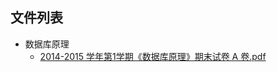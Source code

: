 

## 文件列表

- 数据库原理
    - [2014-2015 学年第1学期《数据库原理》期末试卷 A 卷.pdf](https://github.com/Open-BJUT/BJUT-Helper/raw/master/./%E6%95%B0%E6%8D%AE%E5%BA%93%E5%8E%9F%E7%90%86/2014-2015%20%E5%AD%A6%E5%B9%B4%E7%AC%AC1%E5%AD%A6%E6%9C%9F%E3%80%8A%E6%95%B0%E6%8D%AE%E5%BA%93%E5%8E%9F%E7%90%86%E3%80%8B%E6%9C%9F%E6%9C%AB%E8%AF%95%E5%8D%B7%20A%20%E5%8D%B7.pdf)
